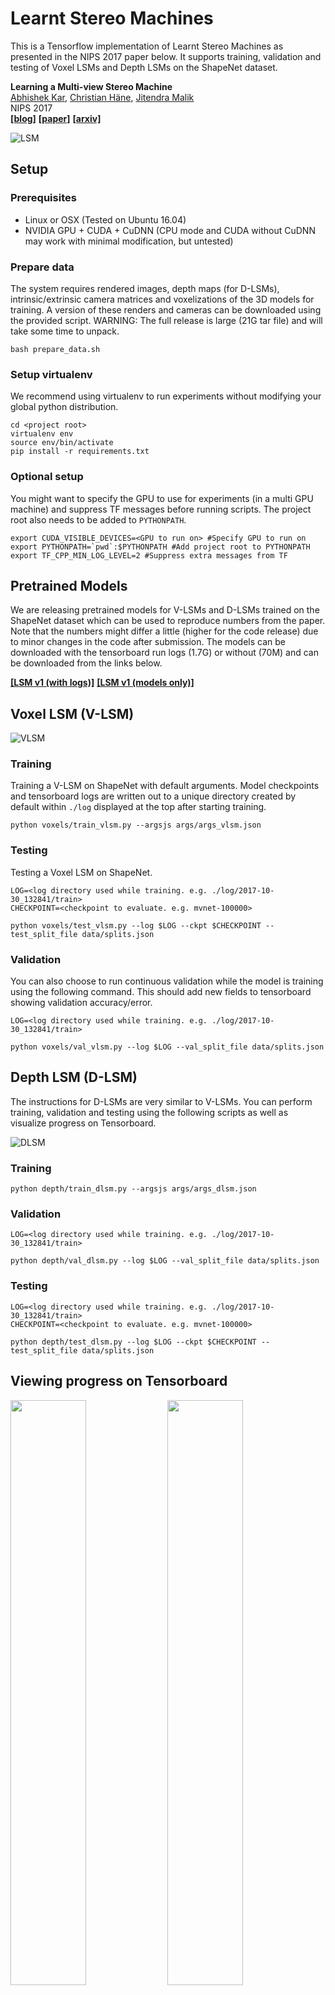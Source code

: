 # Learnt Stereo Machines
This is a Tensorflow implementation of Learnt Stereo Machines as presented in the NIPS 2017 paper below. It supports training, validation and testing of Voxel LSMs and Depth LSMs on the ShapeNet dataset.

**Learning a Multi-view Stereo Machine**<br>
[Abhishek Kar](https://people.eecs.berkeley.edu/~akar/), [Christian Häne](https://people.eecs.berkeley.edu/~chaene/), [Jitendra Malik](https://people.eecs.berkeley.edu/~malik/) <br>
NIPS 2017<br>
[**[blog]**](http://bair.berkeley.edu/blog/2017/09/05/unified-3d/) 
[**[paper]**](https://people.eecs.berkeley.edu/~akar/lsm/lsm_nips17.pdf)
[**[arxiv]**](https://arxiv.org/abs/1708.05375)

![LSM](https://people.eecs.berkeley.edu/~akar/lsm/images/Network.png)

## Setup
### Prerequisites
 - Linux or OSX (Tested on Ubuntu 16.04)
 - NVIDIA GPU + CUDA + CuDNN (CPU mode and CUDA without CuDNN may work with minimal modification, but untested)

### Prepare data
The system requires rendered images, depth maps (for D-LSMs), intrinsic/extrinsic camera matrices and voxelizations of the 3D models for training. A version of these renders and cameras can be downloaded using the provided script. WARNING: The full release is large (21G tar file) and will take some time to unpack.
```
bash prepare_data.sh
```

### Setup virtualenv
We recommend using virtualenv to run experiments without modifying your global python distribution.
```
cd <project root>
virtualenv env
source env/bin/activate
pip install -r requirements.txt
```

### Optional setup
You might want to specify the GPU to use for experiments (in a multi GPU machine) and suppress TF messages before running scripts. The project root also needs to be added to `PYTHONPATH`.
```
export CUDA_VISIBLE_DEVICES=<GPU to run on> #Specify GPU to run on
export PYTHONPATH=`pwd`:$PYTHONPATH #Add project root to PYTHONPATH
export TF_CPP_MIN_LOG_LEVEL=2 #Suppress extra messages from TF
```

## Pretrained Models
We are releasing pretrained models for V-LSMs and D-LSMs trained on the ShapeNet dataset which can be used to reproduce numbers from the paper. Note that the numbers might differ a little (higher for the code release) due to minor changes in the code after submission. The models can be downloaded with the tensorboard run logs (1.7G) or without (70M) and can be downloaded from the links below.

[**[LSM v1 (with logs)]**](https://people.eecs.berkeley.edu/~akar/lsm/models_lsm_v1.tar.gz) 
[**[LSM v1 (models only)]**](https://people.eecs.berkeley.edu/~akar/lsm/models_lsm_v1_small.tar.gz)

## Voxel LSM (V-LSM)
![VLSM](https://people.eecs.berkeley.edu/~akar/lsm/images/voxel_results.png)

### Training
Training a V-LSM on ShapeNet with default arguments. Model checkpoints and tensorboard logs are written out to a unique directory created by default within `./log` displayed at the top after starting training.
```
python voxels/train_vlsm.py --argsjs args/args_vlsm.json
```

### Testing
Testing a Voxel LSM on ShapeNet.
```
LOG=<log directory used while training. e.g. ./log/2017-10-30_132841/train>
CHECKPOINT=<checkpoint to evaluate. e.g. mvnet-100000>

python voxels/test_vlsm.py --log $LOG --ckpt $CHECKPOINT --test_split_file data/splits.json
```
### Validation
You can also choose to run continuous validation while the model is training using the following command. This should add new fields to tensorboard showing validation accuracy/error.
```
LOG=<log directory used while training. e.g. ./log/2017-10-30_132841/train>

python voxels/val_vlsm.py --log $LOG --val_split_file data/splits.json
```

## Depth LSM (D-LSM)
The instructions for D-LSMs are very similar to V-LSMs. You can perform training, validation and testing using the following scripts as well as visualize progress on Tensorboard.

![DLSM](https://people.eecs.berkeley.edu/~akar/lsm/images/depth_results.png)

### Training
```
python depth/train_dlsm.py --argsjs args/args_dlsm.json
```

### Validation
```
LOG=<log directory used while training. e.g. ./log/2017-10-30_132841/train>

python depth/val_dlsm.py --log $LOG --val_split_file data/splits.json
```

### Testing
```
LOG=<log directory used while training. e.g. ./log/2017-10-30_132841/train>
CHECKPOINT=<checkpoint to evaluate. e.g. mvnet-100000>

python depth/test_dlsm.py --log $LOG --ckpt $CHECKPOINT --test_split_file data/splits.json
```

## Viewing progress on Tensorboard
<div width=100%>
<img src="https://people.eecs.berkeley.edu/~akar/lsm/images/run_vlsm.png" width=49%>
<img src="https://people.eecs.berkeley.edu/~akar/lsm/images/run_vlsm2.png" width=49%>
<img src="https://people.eecs.berkeley.edu/~akar/lsm/images/run_dlsm.png" width=98%>
</div>

You can view the training progress on tensorboard by using the logs written out while training.
```
LOG=<log directory used while training. e.g. ./log/2017-10-30_132841/train>
tensorboard --logdir $LOG
```



## Citation
If you use our code, we request you to cite the following work.
```
@incollection{lsmKarHM2017,
  author = {Abhishek Kar and
  Christian H\"ane and
  Jitendra Malik},
  title = {Learning a Multi-View Stereo Machine},
  booktitle = NIPS,
  year = {2017},
  }
```
<div align=center>
<img src="https://people.eecs.berkeley.edu/~akar/lsm/images/proj_gif.gif" width=45% style="margin-left:4%; border-right:solid; border-width:1px; border-color:rgba(0,0,0,0.42);">
<img src="https://people.eecs.berkeley.edu/~akar/lsm/images/unproj_gif.gif" width=45% style="margin-right:4%">
</div>